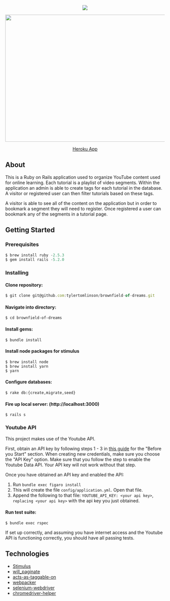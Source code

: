 

<p align="center">
 <img src= "https://i.imgur.com/YN2Sc8S.png">
</p>

<p align="center">
 <img width="1000" height="400" src="https://i.imgur.com/hIbaE2y.jpg">
</p>

<p align="center">
  <a href="https://field-of-dreams-tt.herokuapp.com/">Heroku App</a>
 </p>

## About

This is a Ruby on Rails application used to organize YouTube content used for online learning. Each tutorial is a playlist of video segments. Within the application an admin is able to create tags for each tutorial in the database. A visitor or registered user can then filter tutorials based on these tags.

A visitor is able to see all of the content on the application but in order to bookmark a segment they will need to register. Once registered a user can bookmark any of the segments in a tutorial page.

## Getting Started 

### Prerequisites
```javascript
$ brew install ruby -2.5.3
$ gem install rails -5.2.0
``` 

### Installing

#### Clone repository:
```javascript
$ git clone git@github.com:tylertomlinson/brownfield-of-dreams.git
```
#### Navigate into directory:
```shell
$ cd brownfield-of-dreams
```
#### Install gems:
```shell
$ bundle install
```

#### Install node packages for stimulus
```shell
$ brew install node
$ brew install yarn
$ yarn
```

#### Configure databases:
```shell
$ rake db:{create,migrate,seed}
```
#### Fire up local server: (http://localhost:3000)
```shell
$ rails s
```

### Youtube API

This project makes use of the Youtube API.

First, obtain an API key by following steps 1 - 3 in [this guide](https://developers.google.com/youtube/v3/getting-started) for the "Before you Start" section. When creating new credentials, make sure you choose the "API Key" option. Make sure that you follow the step to enable the Youtube Data API. Your API key will not work without that step.

Once you have obtained an API key and enabled the API:

1. Run `bundle exec figaro install`
2. This will create the file `config/application.yml`. Open that file.
1. Append the following to that file: `YOUTUBE_API_KEY: <your api key>`, `replacing <your api key>` with the api key you just obtained.

#### Run test suite:
```shell
$ bundle exec rspec
```

If set up correctly, and assuming you have internet access and the Youtube API is functioning correctly, you should have all passing tests.

## Technologies
* [Stimulus](https://github.com/stimulusjs/stimulus)
* [will_paginate](https://github.com/mislav/will_paginate)
* [acts-as-taggable-on](https://github.com/mbleigh/acts-as-taggable-on)
* [webpacker](https://github.com/rails/webpacker)
* [selenium-webdriver](https://www.seleniumhq.org/docs/03_webdriver.jsp)
* [chromedriver-helper](http://chromedriver.chromium.org/)





